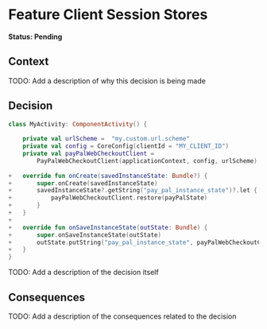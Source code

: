 # Feature Client Session Stores

**Status: Pending**

## Context

TODO: Add a description of why this decision is being made

## Decision

```kotlin
class MyActivity: ComponentActivity() {
    
    private val urlScheme =  "my.custom.url.scheme"
    private val config = CoreConfig(clientId = "MY_CLIENT_ID")
    private val payPalWebCheckoutClient =
        PayPalWebCheckoutClient(applicationContext, config, urlScheme)
    
+   override fun onCreate(savedInstanceState: Bundle?) {
+       super.onCreate(savedInstanceState)
+       savedInstanceState?.getString("pay_pal_instance_state")?.let { payPalState ->
+           payPalWebCheckoutClient.restore(payPalState)
+       }
+   }
+
+   override fun onSaveInstanceState(outState: Bundle) {
+       super.onSaveInstanceState(outState)
+       outState.putString("pay_pal_instance_state", payPalWebCheckoutClient.instanceState)
+   }
}
```


TODO: Add a description of the decision itself

## Consequences

TODO: Add a description of the consequences related to the decision

